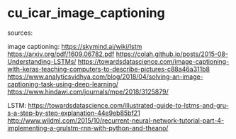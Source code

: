 # cu_icar_image_captioning

sources:

image captioning:
https://skymind.ai/wiki/lstm
https://arxiv.org/pdf/1609.06782.pdf
https://colah.github.io/posts/2015-08-Understanding-LSTMs/
https://towardsdatascience.com/image-captioning-with-keras-teaching-computers-to-describe-pictures-c88a46a311b8
https://www.analyticsvidhya.com/blog/2018/04/solving-an-image-captioning-task-using-deep-learning/
https://www.hindawi.com/journals/mpe/2018/3125879/

LSTM:
https://towardsdatascience.com/illustrated-guide-to-lstms-and-gru-s-a-step-by-step-explanation-44e9eb85bf21
http://www.wildml.com/2015/10/recurrent-neural-network-tutorial-part-4-implementing-a-grulstm-rnn-with-python-and-theano/
